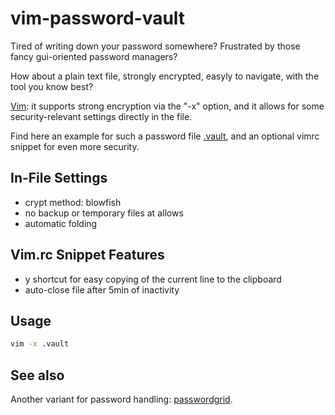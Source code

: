 vim-password-vault
==================

Tired of writing down your password somewhere? 
Frustrated by those fancy gui-oriented password managers?

How about a plain text file, strongly encrypted, easyly to navigate,
with the tool you know best?

[Vim](http://www.vim.org/): it supports strong encryption via the "-x" option,
and it allows for  some security-relevant settings directly in the file.

Find here an example for such a password file [.vault](.vault),
and an optional vimrc snippet for even more security.

In-File Settings
----------------

* crypt method: blowfish
* no backup or temporary files at allows
* automatic folding

Vim.rc Snippet Features
-----------------------

* <leader>y shortcut for easy copying of the current line to the clipboard
* auto-close file after 5min of inactivity

## Usage

```bash
vim -x .vault
```

## See also

Another variant for password handling: [passwordgrid](https://github.com/arnehilmann/passwordgrid).

